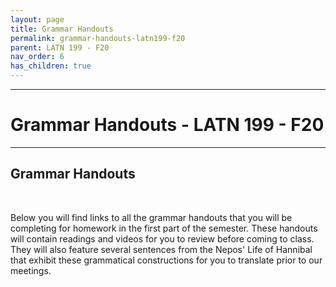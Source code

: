 ```yaml
---
layout: page
title: Grammar Handouts
permalink: grammar-handouts-latn199-f20
parent: LATN 199 - F20
nav_order: 6
has_children: true
---
```

***

# Grammar Handouts - LATN 199 - F20

***

## Grammar Handouts
&nbsp;

Below you will find links to all the grammar handouts that you will be completing for homework in the first part of the semester. These handouts will contain readings and videos for you to review before coming to class. They will also feature several sentences from the Nepos' Life of Hannibal that exhibit these grammatical constructions for you to translate prior to our meetings.
